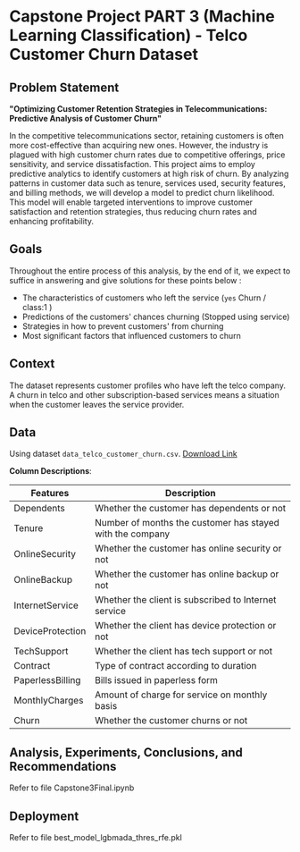 # Capstone Project PART 3 (Machine Learning Classification) - Telco Customer Churn Dataset

## Problem Statement
**"Optimizing Customer Retention Strategies in Telecommunications: Predictive Analysis of Customer Churn"**

In the competitive telecommunications sector, retaining customers is often more cost-effective than acquiring new ones. However, the industry is plagued with high customer churn rates due to competitive offerings, price sensitivity, and service dissatisfaction. This project aims to employ predictive analytics to identify customers at high risk of churn. By analyzing patterns in customer data such as tenure, services used, security features, and billing methods, we will develop a model to predict churn likelihood. This model will enable targeted interventions to improve customer satisfaction and retention strategies, thus reducing churn rates and enhancing profitability.

## Goals

Throughout the entire process of this analysis, by the end of it, we expect to suffice in answering and give solutions for these points below :

- The characteristics of customers who left the service (`yes` Churn / class:1 )
- Predictions of the customers' chances churning (Stopped using service) 
- Strategies in how to prevent customers' from churning
- Most significant factors that influenced customers to churn


## Context

The dataset represents customer profiles who have left the telco company. A churn in telco and other subscription-based services means a situation when the customer leaves the service provider. 


## Data

Using dataset `data_telco_customer_churn.csv`. [Download Link](https://drive.google.com/drive/folders/1_fR7R0srpZgnFnanbrmELgnK-xmzMAHp)


**Column Descriptions**:

| Features         | Description                                       |
|-------------------|---------------------------------------------------|
| Dependents        | Whether the customer has dependents or not        |
| Tenure            | Number of months the customer has stayed with the company |
| OnlineSecurity    | Whether the customer has online security or not   |
| OnlineBackup      | Whether the customer has online backup or not     |
| InternetService   | Whether the client is subscribed to Internet service |
| DeviceProtection  | Whether the client has device protection or not   |
| TechSupport       | Whether the client has tech support or not        |
| Contract          | Type of contract according to duration            |
| PaperlessBilling  | Bills issued in paperless form                    |
| MonthlyCharges    | Amount of charge for service on monthly basis     |
| Churn             | Whether the customer churns or not                |



## Analysis, Experiments, Conclusions, and Recommendations

Refer to file Capstone3Final.ipynb

## Deployment

Refer to file best_model_lgbmada_thres_rfe.pkl
